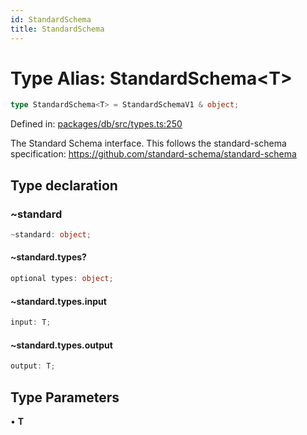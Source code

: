 ```yaml
---
id: StandardSchema
title: StandardSchema
---
```


<!-- DO NOT EDIT: this page is autogenerated from the type comments -->

# Type Alias: StandardSchema\<T\>

```ts
type StandardSchema<T> = StandardSchemaV1 & object;
```

Defined in: [packages/db/src/types.ts:250](https://github.com/TanStack/db/blob/main/packages/db/src/types.ts#L250)

The Standard Schema interface.
This follows the standard-schema specification: https://github.com/standard-schema/standard-schema

## Type declaration

### ~standard

```ts
~standard: object;
```

#### ~standard.types?

```ts
optional types: object;
```

#### ~standard.types.input

```ts
input: T;
```

#### ~standard.types.output

```ts
output: T;
```

## Type Parameters

• **T**
